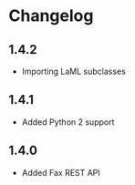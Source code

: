 # Changelog

## 1.4.2

- Importing LaML subclasses

## 1.4.1

- Added Python 2 support

## 1.4.0

- Added Fax REST API
